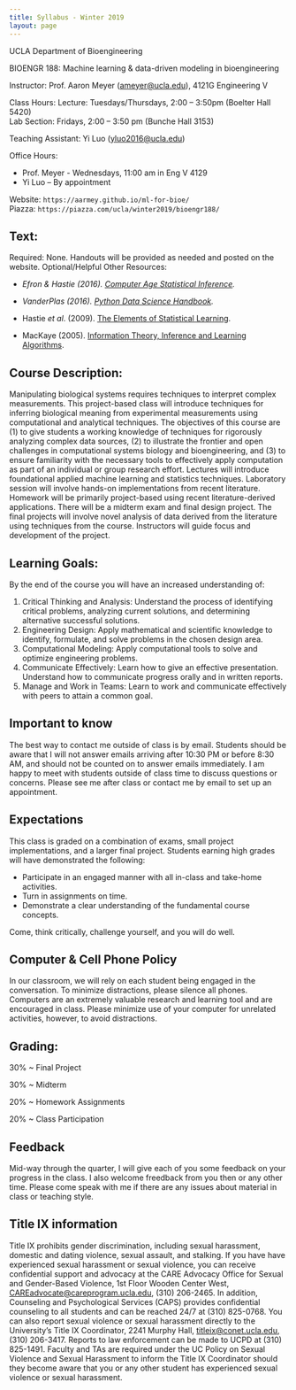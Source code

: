 ```yaml
---
title: Syllabus - Winter 2019
layout: page
---
```

UCLA Department of Bioengineering

BIOENGR 188: Machine learning & data-driven modeling in bioengineering

Instructor: Prof. Aaron Meyer (<ameyer@ucla.edu>), 4121G Engineering V

Class Hours: Lecture: Tuesdays/Thursdays, 2:00 – 3:50pm (Boelter Hall 5420)  
Lab Section: Fridays, 2:00 – 3:50 pm (Bunche Hall 3153)

Teaching Assistant: Yi Luo (<yluo2016@ucla.edu>)

Office Hours:

- Prof. Meyer - Wednesdays, 11:00 am in Eng V 4129
- Yi Luo – By appointment

Website: `https://aarmey.github.io/ml-for-bioe/`  
Piazza: `https://piazza.com/ucla/winter2019/bioengr188/`

## Text:

Required: None. Handouts will be provided as needed and posted on the website.
Optional/Helpful Other Resources:

- *Efron & Hastie (2016). [Computer Age Statistical Inference](https://web.stanford.edu/~hastie/CASI/).*

- *VanderPlas (2016). [Python Data Science Handbook](https://github.com/jakevdp/PythonDataScienceHandbook).*

- Hastie *et al*. (2009). [The Elements of Statistical Learning](https://web.stanford.edu/~hastie/Papers/ESLII.pdf).

- MacKaye (2005). [Information Theory, Inference and Learning Algorithms](http://www.inference.org.uk/itprnn/book.pdf).

## Course Description:

Manipulating biological systems requires techniques to interpret complex measurements. This project-based class will introduce techniques for inferring biological meaning from experimental measurements using computational and analytical techniques. The objectives of this course are (1) to give students a working knowledge of techniques for rigorously analyzing complex data sources, (2) to illustrate the frontier and open challenges in computational systems biology and bioengineering, and (3) to ensure familiarity with the necessary tools to effectively apply computation as part of an individual or group research effort. Lectures will introduce foundational applied machine learning and statistics techniques. Laboratory session will involve hands-on implementations from recent literature. Homework will be primarily project-based using recent literature-derived applications. There will be a midterm exam and final design project. The final projects will involve novel analysis of data derived from the literature using techniques from the course. Instructors will guide focus and development of the project.


## Learning Goals:

By the end of the course you will have an increased understanding of:

1. Critical Thinking and Analysis: Understand the process of identifying critical problems, analyzing current solutions, and determining alternative successful solutions.
2. Engineering Design: Apply mathematical and scientific knowledge to identify, formulate, and solve problems in the chosen design area.
3. Computational Modeling: Apply computational tools to solve and optimize engineering problems.
4. Communicate Effectively: Learn how to give an effective presentation. Understand how to communicate progress orally and in written reports.
5. Manage and Work in Teams: Learn to work and communicate effectively with peers to attain a common goal.

## Important to know

The best way to contact me outside of class is by email. Students should be aware that I will not answer emails arriving after 10:30 PM or before 8:30 AM, and should not be counted on to answer emails immediately. I am happy to meet with students outside of class time to discuss questions or concerns. Please see me after class or contact me by email to set up an appointment.

## Expectations

This class is graded on a combination of exams, small project implementations, and a larger final project. Students earning high grades will have demonstrated the following:

- Participate in an engaged manner with all in-class and take-home activities.
- Turn in assignments on time.
- Demonstrate a clear understanding of the fundamental course concepts.

Come, think critically, challenge yourself, and you will do well.

## Computer & Cell Phone Policy

In our classroom, we will rely on each student being engaged in the conversation. To minimize distractions, please silence all phones. Computers are an extremely valuable research and learning tool and are encouraged in class. Please minimize use of your computer for unrelated activities, however, to avoid distractions.

## Grading:
30%
~ Final Project

30%
~ Midterm

20%
~ Homework Assignments

20%
~ Class Participation

## Feedback

Mid-way through the quarter, I will give each of you some feedback on your progress in the class. I also welcome freedback from you then or any other time. Please come speak with me if there are any issues about material in class or teaching style.

## Title IX information

Title IX prohibits gender discrimination, including sexual harassment, domestic and dating violence, sexual assault, and stalking. If you have have experienced sexual harassment or sexual violence, you can receive confidential support and advocacy at the CARE Advocacy Office for Sexual and Gender-Based Violence, 1st Floor Wooden Center West, CAREadvocate@careprogram.ucla.edu, (310) 206-2465. In addition, Counseling and Psychological Services (CAPS) provides confidential counseling to all students and can be reached 24/7 at (310) 825-0768.   You can also report sexual violence or sexual harassment directly to the University’s Title IX Coordinator, 2241 Murphy Hall, titleix@conet.ucla.edu, (310) 206-3417. Reports to law enforcement can be made to UCPD at (310) 825-1491. Faculty and TAs are required under the UC Policy on Sexual Violence and Sexual Harassment to inform the Title IX Coordinator should they become aware that you or any other student has experienced sexual violence or sexual harassment. 
